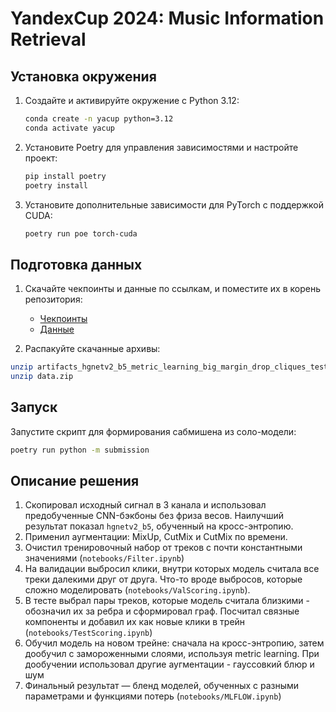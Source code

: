 # YandexCup 2024: Music Information Retrieval

## Установка окружения

1. Создайте и активируйте окружение с Python 3.12:

    ```bash
    conda create -n yacup python=3.12
    conda activate yacup
    ```

2. Установите Poetry для управления зависимостями и настройте проект:

    ```bash
    pip install poetry
    poetry install
    ```

3. Установите дополнительные зависимости для PyTorch с поддержкой CUDA:

    ```bash
    poetry run poe torch-cuda
    ```

## Подготовка данных

1. Скачайте чекпоинты и данные по ссылкам, и поместите их в корень репозитория:

    - [Чекпоинты](https://disk.yandex.ru/d/l2WDOIOUNAkHFw)
    - [Данные](https://disk.yandex.ru/d/1ULcrmDN273rkA)

2. Распакуйте скачанные архивы:

 ```bash
 unzip artifacts_hgnetv2_b5_metric_learning_big_margin_drop_cliques_test_0_6_6folds02_19_23.zip
 unzip data.zip
 ```

## Запуск

Запустите скрипт для формирования сабмишена из соло-модели:

```bash
poetry run python -m submission
```

## Описание решения

1. Скопировал исходный сигнал в 3 канала и использовал предобученные CNN-бэкбоны без фриза весов. Наилучший результат показал `hgnetv2_b5`, обученный на кросс-энтропию.
2. Применил аугментации: MixUp, CutMix и CutMix по времени.
3. Очистил тренировочный набор от треков с почти константными значениями (`notebooks/Filter.ipynb`)
4. На валидации выбросил клики, внутри которых модель считала все треки далекими друг от друга. Что-то вроде выбросов, которые сложно моделировать (`notebooks/ValScoring.ipynb`).
5. В тесте выбрал пары треков, которые модель считала близкими - обозначил их за ребра и сформировал граф. Посчитал связные компоненты и добавил их как новые клики в трейн (`notebooks/TestScoring.ipynb`)
6. Обучил модель на новом трейне: сначала на кросс-энтропию, затем дообучил с замороженными слоями, используя metric learning. При дообучении использовал другие аугментации - гауссовкий блюр и шум
7. Финальный результат — бленд моделей, обученных с разными параметрами и функциями потерь (`notebooks/MLFLOW.ipynb`)
